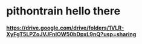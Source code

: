 # pithontrain hello there
<b /> https://drive.google.com/drive/folders/1VLR-XyFgT5LPZoJVJFnIOW50bDpxL9nQ?usp=sharing
